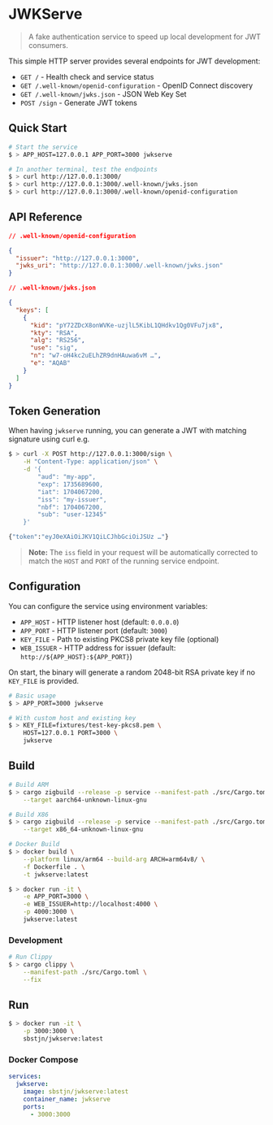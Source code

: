 # JWKServe

> A fake authentication service to speed up local development for JWT consumers.

This simple HTTP server provides several endpoints for JWT development:

- `GET /` - Health check and service status
- `GET /.well-known/openid-configuration` - OpenID Connect discovery
- `GET /.well-known/jwks.json` - JSON Web Key Set
- `POST /sign` - Generate JWT tokens

## Quick Start

```bash
# Start the service
$ > APP_HOST=127.0.0.1 APP_PORT=3000 jwkserve

# In another terminal, test the endpoints
$ > curl http://127.0.0.1:3000/
$ > curl http://127.0.0.1:3000/.well-known/jwks.json
$ > curl http://127.0.0.1:3000/.well-known/openid-configuration
```

## API Reference

```json
// .well-known/openid-configuration

{
  "issuer": "http://127.0.0.1:3000",
  "jwks_uri": "http://127.0.0.1:3000/.well-known/jwks.json"
}
```

```json
// .well-known/jwks.json

{
  "keys": [
    {
      "kid": "pY72ZDcX8onWVKe-uzjlL5KibL1QHdkv1Qg0VFu7jx8",
      "kty": "RSA",
      "alg": "RS256",
      "use": "sig",
      "n": "w7-oH4kc2uELhZR9dnHAuwa6vM …",
      "e": "AQAB"
    }
  ]
}
```

## Token Generation

When having `jwkserve` running, you can generate a JWT with matching signature using curl e.g.

```bash
$ > curl -X POST http://127.0.0.1:3000/sign \
    -H "Content-Type: application/json" \
    -d '{
        "aud": "my-app",
        "exp": 1735689600,
        "iat": 1704067200,
        "iss": "my-issuer",
        "nbf": 1704067200,
        "sub": "user-12345"
    }'

{"token":"eyJ0eXAiOiJKV1QiLCJhbGciOiJSUz …"}
```

> **Note:** The `iss` field in your request will be automatically corrected to match the `HOST` and `PORT` of the running service endpoint.

## Configuration

You can configure the service using environment variables:

- `APP_HOST` - HTTP listener host (default: `0.0.0.0`)
- `APP_PORT` - HTTP listener port (default: `3000`)
- `KEY_FILE` - Path to existing PKCS8 private key file (optional)
- `WEB_ISSUER` - HTTP address for issuer (default: `http://${APP_HOST}:${APP_PORT}`)

On start, the binary will generate a random 2048-bit RSA private key if no `KEY_FILE` is provided.


```bash
# Basic usage
$ > APP_PORT=3000 jwkserve

# With custom host and existing key
$ > KEY_FILE=fixtures/test-key-pkcs8.pem \
    HOST=127.0.0.1 PORT=3000 \
    jwkserve
```

## Build

```bash
# Build ARM
$ > cargo zigbuild --release -p service --manifest-path ./src/Cargo.toml \
    --target aarch64-unknown-linux-gnu

# Build X86
$ > cargo zigbuild --release -p service --manifest-path ./src/Cargo.toml \
    --target x86_64-unknown-linux-gnu

# Docker Build
$ > docker build \
    --platform linux/arm64 --build-arg ARCH=arm64v8/ \
    -f Dockerfile . \
    -t jwkserve:latest

$ > docker run -it \
    -e APP_PORT=3000 \
    -e WEB_ISSUER=http://localhost:4000 \
    -p 4000:3000 \
    jwkserve:latest
```

### Development

```bash
# Run Clippy
$ > cargo clippy \
    --manifest-path ./src/Cargo.toml \
    --fix
```

## Run

```bash
$ > docker run -it \
    -p 3000:3000 \
    sbstjn/jwkserve:latest
```

### Docker Compose

```yaml
services:
  jwkserve:
    image: sbstjn/jwkserve:latest
    container_name: jwkserve
    ports:
      - 3000:3000
```